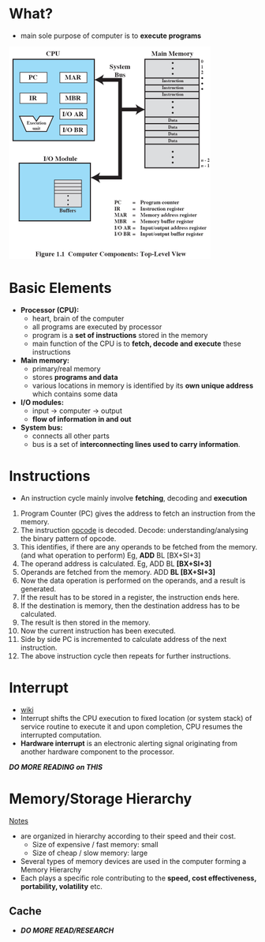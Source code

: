 <!-- TITLE: Computer Architecture -->
<!-- SUBTITLE: A quick summary of Computer Architecture -->

# What?
* main sole purpose of computer is to **execute programs**

<img src="/uploads/coa.png" width="409" height="430">

# Basic Elements
* **Processor (CPU):**
	* heart, brain of the computer
	* all programs are executed by processor
	* program is a **set of instructions** stored in the memory 
	* main function of the CPU is to **fetch, decode and execute** these instructions
* **Main memory:**
	* primary/real memory
	* stores **programs and data**
	* various locations in memory is identified by its **own unique address** which contains some data
* **I/O modules:**
	* input -> computer -> output
	* **flow of information in and out**
* **System bus:**
	* connects all other parts
	* bus is a set of **interconnecting lines used to carry information**.


# Instructions
* An instruction cycle mainly involve **fetching**, decoding and **execution**

1. Program Counter (PC) gives the address to fetch an instruction from the memory.
2. The instruction [opcode](https://en.wikipedia.org/wiki/Opcode) is decoded. Decode: understanding/analysing the binary pattern of opcode.
3. This identifies, if there are any operands to be fetched from the memory. (and what operation to perform) Eg, **ADD** BL [BX+SI+3]
4. The operand address is calculated. Eg, ADD BL **[BX+SI+3]**
5. Operands are fetched from the memory. ADD **BL [BX+SI+3]**
6. Now the data operation is performed on the operands, and a result is generated.
7. If the result has to be stored in a register, the instruction ends here.
8. If the destination is memory, then the destination address has to be calculated.
9. The result is then stored in the memory.
10. Now the current instruction has been executed.
11. Side by side PC is incremented to calculate address of the next instruction.
12. The above instruction cycle then repeats for further instructions.


# Interrupt
* [wiki](https://en.wikipedia.org/wiki/Interrupt)
* Interrupt shifts the CPU execution to fixed location (or system stack) of service routine to execute it and upon completion, CPU resumes the interrupted computation.
* **Hardware interrupt** is	an	electronic	alerting	signal	originating	from	another	hardware component to the	processor.

***DO MORE READING on THIS***


# Memory/Storage Hierarchy
[Notes](http://admin.bharatacharyaeducation.com/uploads/bharatacharya/video_notes/182/c48976dac9d97c3e1c424482f4ce187a.pdf)

* are organized in hierarchy according to their speed and their cost.
	* Size	of	expensive	/	fast	memory:	small
	* Size	of	cheap	/	slow	memory:	large
* Several types of memory devices are used in the computer forming a Memory Hierarchy
* Each plays a specific role contributing to the **speed, cost effectiveness, portability, volatility** etc. 

##  Cache
* ***DO MORE READ/RESEARCH***

